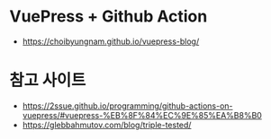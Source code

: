 # VuePress + Github Action

* https://choibyungnam.github.io/vuepress-blog/

# 참고 사이트

* https://2ssue.github.io/programming/github-actions-on-vuepress/#vuepress-%EB%8F%84%EC%9E%85%EA%B8%B0
* https://glebbahmutov.com/blog/triple-tested/
